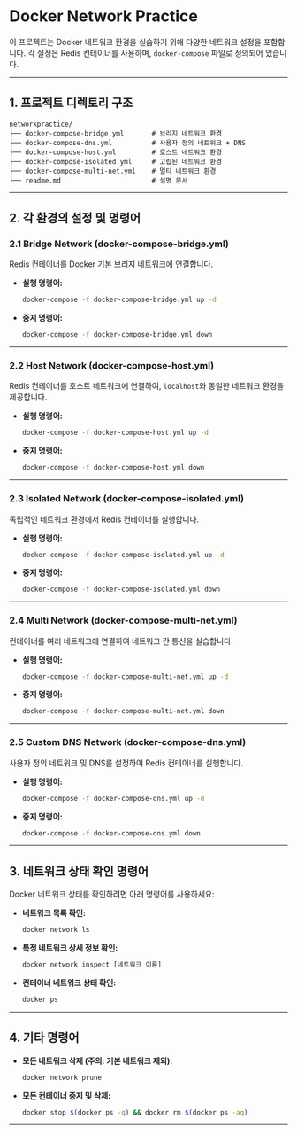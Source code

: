 # Docker Network Practice

이 프로젝트는 Docker 네트워크 환경을 실습하기 위해 다양한 네트워크 설정을 포함합니다. 각 설정은 Redis 컨테이너를 사용하며, `docker-compose` 파일로 정의되어 있습니다.

---

## 1. 프로젝트 디렉토리 구조

```
networkpractice/
├── docker-compose-bridge.yml       # 브리지 네트워크 환경
├── docker-compose-dns.yml          # 사용자 정의 네트워크 + DNS
├── docker-compose-host.yml         # 호스트 네트워크 환경
├── docker-compose-isolated.yml     # 고립된 네트워크 환경
├── docker-compose-multi-net.yml    # 멀티 네트워크 환경
└── readme.md                       # 설명 문서
```

---

## 2. 각 환경의 설정 및 명령어

### 2.1 Bridge Network (docker-compose-bridge.yml)
Redis 컨테이너를 Docker 기본 브리지 네트워크에 연결합니다.

- **실행 명령어:**
  ```bash
  docker-compose -f docker-compose-bridge.yml up -d
  ```
- **중지 명령어:**
  ```bash
  docker-compose -f docker-compose-bridge.yml down
  ```

---

### 2.2 Host Network (docker-compose-host.yml)
Redis 컨테이너를 호스트 네트워크에 연결하여, `localhost`와 동일한 네트워크 환경을 제공합니다.

- **실행 명령어:**
  ```bash
  docker-compose -f docker-compose-host.yml up -d
  ```
- **중지 명령어:**
  ```bash
  docker-compose -f docker-compose-host.yml down
  ```

---

### 2.3 Isolated Network (docker-compose-isolated.yml)
독립적인 네트워크 환경에서 Redis 컨테이너를 실행합니다.

- **실행 명령어:**
  ```bash
  docker-compose -f docker-compose-isolated.yml up -d
  ```
- **중지 명령어:**
  ```bash
  docker-compose -f docker-compose-isolated.yml down
  ```

---

### 2.4 Multi Network (docker-compose-multi-net.yml)
컨테이너를 여러 네트워크에 연결하여 네트워크 간 통신을 실습합니다.

- **실행 명령어:**
  ```bash
  docker-compose -f docker-compose-multi-net.yml up -d
  ```
- **중지 명령어:**
  ```bash
  docker-compose -f docker-compose-multi-net.yml down
  ```

---

### 2.5 Custom DNS Network (docker-compose-dns.yml)
사용자 정의 네트워크 및 DNS를 설정하여 Redis 컨테이너를 실행합니다.

- **실행 명령어:**
  ```bash
  docker-compose -f docker-compose-dns.yml up -d
  ```
- **중지 명령어:**
  ```bash
  docker-compose -f docker-compose-dns.yml down
  ```

---

## 3. 네트워크 상태 확인 명령어

Docker 네트워크 상태를 확인하려면 아래 명령어를 사용하세요:

- **네트워크 목록 확인:**
  ```bash
  docker network ls
  ```

- **특정 네트워크 상세 정보 확인:**
  ```bash
  docker network inspect [네트워크 이름]
  ```

- **컨테이너 네트워크 상태 확인:**
  ```bash
  docker ps
  ```

---

## 4. 기타 명령어

- **모든 네트워크 삭제 (주의: 기본 네트워크 제외):**
  ```bash
  docker network prune
  ```

- **모든 컨테이너 중지 및 삭제:**
  ```bash
  docker stop $(docker ps -q) && docker rm $(docker ps -aq)
  ```

---
